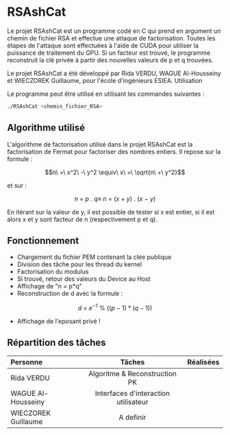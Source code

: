 # RSAshCat

Le projet RSAshCat est un programme codé en C qui prend en argument un chemin de fichier RSA et effectue une attaque de factorisation. Toutes les étapes de l'attaque sont effectuées à l'aide de CUDA pour utiliser la puissance de traitement du GPU. Si un facteur est trouvé, le programme reconstruit la clé privée à partir des nouvelles valeurs de p et q trouvées.

Le projet RSAshCat a été développé par Rida VERDU, WAGUE Al-Housseiny et WIECZOREK Guillaume, pour l'école d'ingénieurs ESIEA.
Utilisation

Le programme peut être utilisé en utilisant les commandes suivantes :

```bash
./RSAshCat <chemin_fichier_RSA>
```

## Algorithme utilisé

L'algorithme de factorisation utilisé dans le projet RSAshCat est la factorisation de Fermat pour factoriser des nombres entiers.
Il repose sur la formule :

$$n\ =\ x^2\ -\ y^2 \equiv\ x\ =\ \sqrt{n\ +\ y^2}$$

et sur :

$$n\ =\ p\ .\ q \equiv\ n\ =\ (x\ +\ y)\ .\ (x\ -\ y)$$

En itérant sur la valeur de y, il est possible de tester si x est entier, 
si il est alors x et y sont facteur de n (respectivement p et q).

## Fonctionnement

- Chargement du fichier PEM contenant la clée publique
- Division des tâche pour les thread du kernel
- Factorisation du modulus
- Si trouvé, retour des valeurs du Device au Host
- Affichage de "n = p*q"
- Reconstruction de d avec la formule :

$$ d\ =\ e^{-1}\ \%\ ((p-1)*(q-1))$$
- Affichage de l'eposant privé !

## Répartition des tâches

| Personne	| Tâches | Réalisées |
| :--- | :---:| ---: |
| Rida VERDU	| Algoritme & Reconstruction PK | |
| WAGUE Al-Housseiny	| Interfaces d'interaction utilisateur |  |
| WIECZOREK Guillaume	|  A definir |  |

